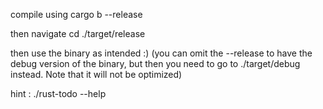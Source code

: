 compile using cargo b --release

then navigate cd ./target/release

then use the binary as intended :) (you can omit the --release to have the debug version of the binary, but then you need to go to ./target/debug instead. Note that it will not be optimized)

hint : ./rust-todo --help
